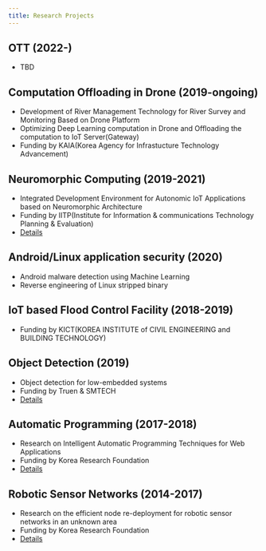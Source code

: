 ```yaml
---
title: Research Projects
---
```


## OTT (2022-)
- TBD

## Computation Offloading in Drone (2019-ongoing)
- Development of River Management Technology for River Survey and Monitoring Based on Drone Platform
- Optimizing Deep Learning computation in Drone and Offloading the computation to IoT Server(Gateway) 
- Funding by KAIA(Korea Agency for Infrastucture Technology Advancement)

## Neuromorphic Computing (2019-2021)
- Integrated Development Environment for Autonomic IoT Applications based on Neuromorphic Architecture
- Funding by IITP(Institute for Information & communications Technology Planning & Evaluation)
- [Details](https://neurom-iot.github.io/)

## Android/Linux application security (2020)
- Android malware detection using Machine Learning
- Reverse engineering of Linux stripped binary

## IoT based Flood Control Facility (2018-2019)
- Funding by KICT(KOREA INSTITUTE of CIVIL ENGINEERING and BUILDING TECHNOLOGY)

## Object Detection (2019)
- Object detection for low-embedded systems
- Funding by Truen & SMTECH
- [Details](/projects/project-truen.html)

## Automatic Programming (2017-2018)
- Research on Intelligent Automatic Programming Techniques for Web Applications 
- Funding by Korea Research Foundation
- [Details](/projects/project-autoprogramming.html)

## Robotic Sensor Networks (2014-2017)
- Research on the efficient node re-deployment for robotic sensor networks in an unknown area
- Funding by Korea Research Foundation
- [Details](/projects/project-rwsn.html)
